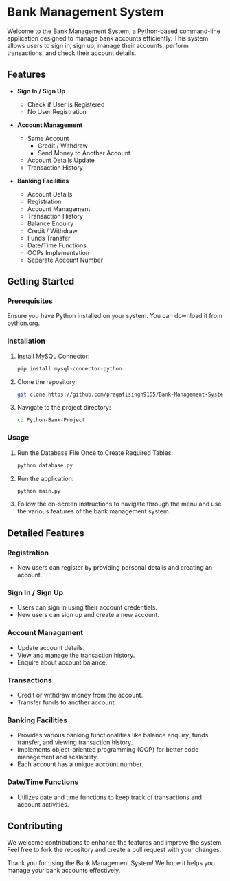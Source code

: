 # Bank Management System

Welcome to the Bank Management System, a Python-based command-line application designed to manage bank accounts efficiently. This system allows users to sign in, sign up, manage their accounts, perform transactions, and check their account details.

## Features

- **Sign In / Sign Up**
  - Check if User is Registered
  - No User Registration

- **Account Management**
  - Same Account
    - Credit / Withdraw
    - Send Money to Another Account
  - Account Details Update
  - Transaction History

- **Banking Facilities**
  - Account Details
  - Registration
  - Account Management
  - Transaction History
  - Balance Enquiry
  - Credit / Withdraw
  - Funds Transfer
  - Date/Time Functions
  - OOPs Implementation
  - Separate Account Number

## Getting Started

### Prerequisites

Ensure you have Python installed on your system. You can download it from [python.org](https://www.python.org/downloads/).

### Installation
1. Install MySQL Connector:
    ```bash
    pip install mysql-connector-python
    ```
2. Clone the repository:
    ```bash
    git clone https://github.com/pragatisingh9155/Bank-Management-System/tree/master
    ```
3. Navigate to the project directory:
    ```bash
    cd Python-Bank-Project
    ```

### Usage
1. Run the Database File Once to Create Required Tables:
    ```bash
    python database.py
    ```
2. Run the application:
    ```bash
    python main.py
    ```
3. Follow the on-screen instructions to navigate through the menu and use the various features of the bank management system.

## Detailed Features

### Registration

- New users can register by providing personal details and creating an account.

### Sign In / Sign Up

- Users can sign in using their account credentials.
- New users can sign up and create a new account.

### Account Management

- Update account details.
- View and manage the transaction history.
- Enquire about account balance.

### Transactions

- Credit or withdraw money from the account.
- Transfer funds to another account.

### Banking Facilities

- Provides various banking functionalities like balance enquiry, funds transfer, and viewing transaction history.
- Implements object-oriented programming (OOP) for better code management and scalability.
- Each account has a unique account number.

### Date/Time Functions

- Utilizes date and time functions to keep track of transactions and account activities.

## Contributing

We welcome contributions to enhance the features and improve the system. Feel free to fork the repository and create a pull request with your changes.


Thank you for using the Bank Management System! We hope it helps you manage your bank accounts effectively.
